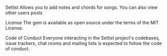 Setlist
Allows you to add notes and chords for songs.  You can also view other users posts


License
The gem is available as open source under the terms of the MIT License.

Code of Conduct
Everyone interacting in the Setlist project's codebases, issue trackers, chat rooms and mailing lists is expected to follow the code of conduct.
